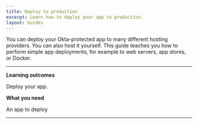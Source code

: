 ```yaml
---
title: Deploy to production
excerpt: Learn how to deploy your app to production.
layout: Guides
---
```


<StackSelector />

You can deploy your Okta-protected app to many different hosting providers. You can also host it yourself.
This guide teaches you how to perform simple app deployments, for example to web servers, app stores, or Docker.

---

**Learning outcomes**

Deploy your app.

**What you need**

An app to deploy

---

<StackSelector snippet="deployment" noSelector/>

